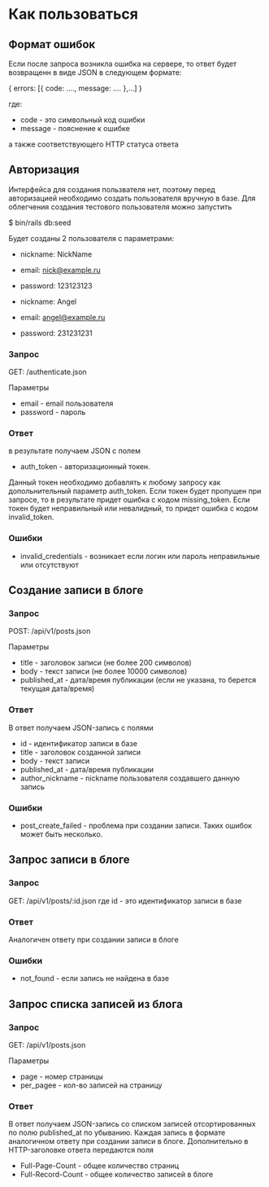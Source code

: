 # Как пользоваться

## Формат ошибок

Если после запроса возникла ошибка на сервере, то ответ будет возвращенн в виде JSON
в cледующем формате:

{ errors: [{ code: ...., message: .... },...] }

где:
* code - это символьный код ошибки
* message - пояснение к ошибке

а также соответствующего HTTP статуса ответа

## Авторизация

Интерфейса для создания пользвателя нет, поэтому перед авторизацией необходимо создать пользователя вручную в базе.
Для облегчения создания тестового пользователя можно запустить

  $ bin/rails db:seed

Будет созданы 2 пользователя с параметрами:
* nickname: NickName
* email: nick@example.ru
* password: 123123123

* nickname: Angel
* email: angel@example.ru
* password: 231231231

### Запрос

GET: /authenticate.json

Параметры
* email - email пользователя
* password - пароль

### Ответ

в результате получаем JSON c полем
* auth_token - авторизационный токен.

Данный токен необходимо добавлять к любому запросу как допольнительный параметр auth_token.
Если токен будет пропущен при запросе, то в результате придет ошибка с кодом missing_token.
Если токен будет неправильный или невалидный, то придет ошибка с кодом invalid_token.

### Ошибки

* invalid_credentials - возникает если логин или пароль неправильные или отсутствуют

## Создание записи в блоге

### Запрос

POST: /api/v1/posts.json

Параметры
* title - заголовок записи (не более 200 символов)
* body - текст записи (не более 10000 символов)
* published_at - дата/время публикации (если не указана, то берется текущая дата/время)

### Ответ

В ответ получаем JSON-запись с полями
* id - идентификатор записи в базе
* title - заголовок созданной записи
* body - текст записи
* published_at - дата/время публикации
* author_nickname - nickname пользователя создавшего данную запись

### Ошибки

* post_create_failed - проблема при создании записи. Таких ошибок может быть несколько.


## Запрос записи в блоге

### Запрос

GET: /api/v1/posts/:id.json
где id - это идентификатор записи в базе

### Ответ

Аналогичен ответу при создании записи в блоге

### Ошибки

* not_found - если запись не найдена в базе


## Запрос списка записей из блога

### Запрос

GET: /api/v1/posts.json

Параметры
* page - номер страницы
* per_pagee - кол-во записей на страницу

### Ответ

В ответ получаем JSON-запись со списком записей отсортированных по полю published_at по убыванию.
Каждая запись в формате аналогичном ответу при создании записи в блоге.
Дополнительно в HTTP-заголовке ответа передаются поля
* Full-Page-Count - общее количество страниц
* Full-Record-Count - общее количество записей в блоге
